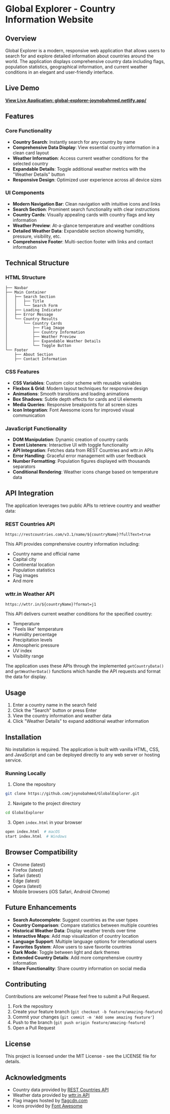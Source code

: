 # Global Explorer - Country Information Website

## Overview

Global Explorer is a modern, responsive web application that allows users to search for and explore detailed information about countries around the world. The application displays comprehensive country data including flags, population statistics, geographical information, and current weather conditions in an elegant and user-friendly interface.

## Live Demo

**[View Live Application: global-explorer-joynobahmed.netlify.app/](https://global-explorer-joynobahmed.netlify.app/)**

## Features

### Core Functionality

-   **Country Search**: Instantly search for any country by name
-   **Comprehensive Data Display**: View essential country information in a clean card layout
-   **Weather Information**: Access current weather conditions for the selected country
-   **Expandable Details**: Toggle additional weather metrics with the "Weather Details" button
-   **Responsive Design**: Optimized user experience across all device sizes

### UI Components

-   **Modern Navigation Bar**: Clean navigation with intuitive icons and links
-   **Search Section**: Prominent search functionality with clear instructions
-   **Country Cards**: Visually appealing cards with country flags and key information
-   **Weather Preview**: At-a-glance temperature and weather conditions
-   **Detailed Weather Data**: Expandable section showing humidity, pressure, visibility, etc.
-   **Comprehensive Footer**: Multi-section footer with links and contact information

## Technical Structure

### HTML Structure

```
├── Navbar
├── Main Container
│   ├── Search Section
│   │   ├── Title
│   │   └── Search Form
│   ├── Loading Indicator
│   ├── Error Message
│   └── Country Results
│       └── Country Cards
│           ├── Flag Image
│           ├── Country Information
│           ├── Weather Preview
│           ├── Expandable Weather Details
│           └── Toggle Button
└── Footer
    ├── About Section
    ├── Contact Information
```

### CSS Features

-   **CSS Variables**: Custom color scheme with reusable variables
-   **Flexbox & Grid**: Modern layout techniques for responsive design
-   **Animations**: Smooth transitions and loading animations
-   **Box Shadows**: Subtle depth effects for cards and UI elements
-   **Media Queries**: Responsive breakpoints for all screen sizes
-   **Icon Integration**: Font Awesome icons for improved visual communication

### JavaScript Functionality

-   **DOM Manipulation**: Dynamic creation of country cards
-   **Event Listeners**: Interactive UI with toggle functionality
-   **API Integration**: Fetches data from REST Countries and wttr.in APIs
-   **Error Handling**: Graceful error management with user feedback
-   **Number Formatting**: Population figures displayed with thousands separators
-   **Conditional Rendering**: Weather icons change based on temperature data

## API Integration

The application leverages two public APIs to retrieve country and weather data:

### REST Countries API

```
https://restcountries.com/v3.1/name/${countryName}?fullText=true
```

This API provides comprehensive country information including:

-   Country name and official name
-   Capital city
-   Continental location
-   Population statistics
-   Flag images
-   And more

### wttr.in Weather API

```
https://wttr.in/${countryName}?format=j1
```

This API delivers current weather conditions for the specified country:

-   Temperature
-   "Feels like" temperature
-   Humidity percentage
-   Precipitation levels
-   Atmospheric pressure
-   UV index
-   Visibility range

The application uses these APIs through the implemented `getCountryData()` and `getWeatherData()` functions which handle the API requests and format the data for display.

## Usage

1. Enter a country name in the search field
2. Click the "Search" button or press Enter
3. View the country information and weather data
4. Click "Weather Details" to expand additional weather information

## Installation

No installation is required. The application is built with vanilla HTML, CSS, and JavaScript and can be deployed directly to any web server or hosting service.

### Running Locally

1. Clone the repository

```bash
git clone https://github.com/joynobahmed/GlobalExplorer.git
```

2. Navigate to the project directory

```bash
cd GlobalExplorer
```

3. Open `index.html` in your browser

```bash
open index.html  # macOS
start index.html  # Windows
```

## Browser Compatibility

-   Chrome (latest)
-   Firefox (latest)
-   Safari (latest)
-   Edge (latest)
-   Opera (latest)
-   Mobile browsers (iOS Safari, Android Chrome)

## Future Enhancements

-   **Search Autocomplete**: Suggest countries as the user types
-   **Country Comparison**: Compare statistics between multiple countries
-   **Historical Weather Data**: Display weather trends over time
-   **Interactive Maps**: Add map visualization of country location
-   **Language Support**: Multiple language options for international users
-   **Favorites System**: Allow users to save favorite countries
-   **Dark Mode**: Toggle between light and dark themes
-   **Extended Country Details**: Add more comprehensive country information
-   **Share Functionality**: Share country information on social media

## Contributing

Contributions are welcome! Please feel free to submit a Pull Request.

1. Fork the repository
2. Create your feature branch (`git checkout -b feature/amazing-feature`)
3. Commit your changes (`git commit -m 'Add some amazing feature'`)
4. Push to the branch (`git push origin feature/amazing-feature`)
5. Open a Pull Request

## License

This project is licensed under the MIT License - see the LICENSE file for details.

## Acknowledgments

-   Country data provided by [REST Countries API](https://restcountries.com)
-   Weather data provided by [wttr.in API](https://wttr.in)
-   Flag images hosted by [flagcdn.com](https://flagcdn.com)
-   Icons provided by [Font Awesome](https://fontawesome.com)
